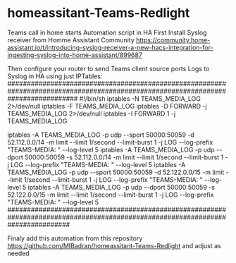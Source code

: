 # homeassitant-Teams-Redlight
Teams call in home starts Automation script in HA
First Install Syslog receiver from Homme Assistant Community https://community.home-assistant.io/t/introducing-syslog-receiver-a-new-hacs-integration-for-ingesting-syslog-into-home-assistant/899687

Then configure your router to send Teams client source ports Logs to Syslog in HA using just IPTables:
##################################################################################################################################
#!/bin/sh
iptables -N TEAMS_MEDIA_LOG 2>/dev/null
iptables -F TEAMS_MEDIA_LOG
iptables -D FORWARD -j TEAMS_MEDIA_LOG 2>/dev/null
iptables -I FORWARD 1 -j TEAMS_MEDIA_LOG

iptables -A TEAMS_MEDIA_LOG -p udp --sport 50000:50059 -d 52.112.0.0/14  -m limit --limit 1/second --limit-burst 1 -j LOG --log-prefix "TEAMS-MEDIA: " --log-level 5
iptables -A TEAMS_MEDIA_LOG -p udp --dport 50000:50059 -s 52.112.0.0/14  -m limit --limit 1/second --limit-burst 1 -j LOG --log-prefix "TEAMS-MEDIA: " --log-level 5
iptables -A TEAMS_MEDIA_LOG -p udp --sport 50000:50059 -d 52.122.0.0/15  -m limit --limit 1/second --limit-burst 1 -j LOG --log-prefix "TEAMS-MEDIA: " --log-level 5
iptables -A TEAMS_MEDIA_LOG -p udp --dport 50000:50059 -s 52.122.0.0/15  -m limit --limit 1/second --limit-burst 1 -j LOG --log-prefix "TEAMS-MEDIA: " --log-level 5
################################################################################################################################

Finaly add this automation from this repository https://github.com/MIBadran/homeassitant-Teams-Redlight  and adjust as needed 


